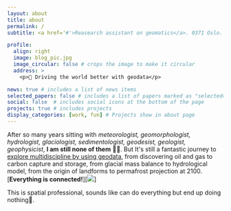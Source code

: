 ```yaml
---
layout: about
title: about
permalink: /
subtitle: <a href='#'>Reasearch assistant on geomatics</a>. 0371 Oslo.

profile:
  align: right
  image: blog_pic.jpg
  image_circular: false # crops the image to make it circular
  address: >
    <p>🎯 Driving the world better with geodata</p>

news: true # includes a list of news items
selected_papers: false # includes a list of papers marked as "selected={true}"
social: false  # includes social icons at the bottom of the page
projects: true # includes projects
display_categories: [work, fun] # Projects show in about page
---
```


After so many years sitting with *meteorologist, geomorphologist, hydrologist, glaciologist, sedimentologist, geodesist, geologist, geophysicist*, **I am still none of them** 🤷‍♂️. But It's still a fantastic journey to [explore multidiscipline by using geodata](https://geo.w.uib.no/files/2020/01/Poster-The-Geological-Society-Geoscience-for-the-future-scaled.jpg), from discovering oil and gas to carbon capture and storage, from glacial mass balance to hydrological model, from the origin of landforms to permafrost projection at 2100. [**Everything is connected!**][![](https://i.imgur.com/RLuAtrB.png)]

This is spatial professional, sounds like can do everything but end up doing nothing💊. 






